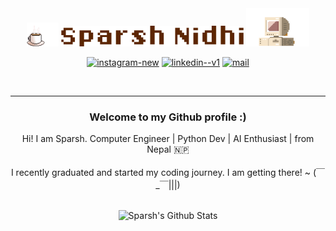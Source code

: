 <div align="center">
<img src="./assets/coffee_padded.gif" alt="Coffee" width="10%"/>
<img src="./assets/name.png" alt="Sparsh Nidhi" width="58%"/>
<img src="./assets/retro-pc-brown.gif" alt="Retro Pc" width="20%"/>
</div>

<div align="center">
    <p>
      <a href="https://www.instagram.com/high_on_caffiene"><img width="18" height="18" src="https://img.icons8.com/461212/material-rounded/18/instagram-new.png" alt="instagram-new"/></a>
      <a href="https://www.linkedin.com/in/sparsh-nidhi-74381915a "><img width="18" height="18" src="https://img.icons8.com/461212/material-rounded/18/linkedin--v1.png" alt="linkedin--v1"/></a>
      <a href="mailto:sparsh123nidhi@gmail.com"><img width="18" height="18" src="https://img.icons8.com/461212/material-rounded/18/mail.png" alt="mail"/></a>
    </p>
  </div>

<br>

---

<div align="center">
<h3>
Welcome to my Github profile :)
</h3>
</p>

<div align= "center">    
    Hi! I am Sparsh. Computer Engineer | Python Dev | AI Enthusiast | from Nepal 🇳🇵
  <br>
  <br>
    I recently graduated and started my coding journey. I am getting there! ~ (￣_￣|||)
  <br>
  <br>
</div>


![Sparsh's Github Stats](https://github-readme-stats.vercel.app/api?username=chocolatewafer)

<!--
**chocolatewafer/chocolatewafer** is a ✨ _special_ ✨ repository because its `README.md` (this file) appears on your GitHub profile.

Here are some ideas to get you started:

- 🔭 I’m currently working on ...
- 🌱 I’m currently learning ...
- 👯 I’m looking to collaborate on ...
- 🤔 I’m looking for help with ...
- 💬 Ask me about ...
- 📫 How to reach me: ...
- 😄 Pronouns: ...
- ⚡ Fun fact: ...
-->
